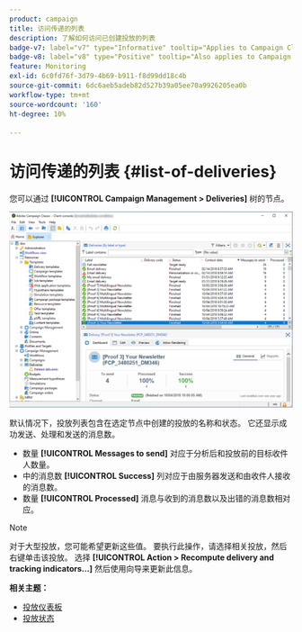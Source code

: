 ```yaml
---
product: campaign
title: 访问传递的列表
description: 了解如何访问已创建投放的列表
badge-v7: label="v7" type="Informative" tooltip="Applies to Campaign Classic v7"
badge-v8: label="v8" type="Positive" tooltip="Also applies to Campaign v8"
feature: Monitoring
exl-id: 6c0fd76f-3d79-4b69-b911-f8d99dd18c4b
source-git-commit: 6dc6aeb5adeb82d527b39a05ee70a9926205ea0b
workflow-type: tm+mt
source-wordcount: '160'
ht-degree: 10%

---
```


# 访问传递的列表 {#list-of-deliveries}



您可以通过 **[!UICONTROL Campaign Management > Deliveries]** 树的节点。

![](assets/deliveries-list.png)

默认情况下，投放列表包含在选定节点中创建的投放的名称和状态。 它还显示成功发送、处理和发送的消息数。

* 数量 **[!UICONTROL Messages to send]** 对应于分析后和投放前的目标收件人数量。
* 中的消息数 **[!UICONTROL Success]** 列对应于由服务器发送和由收件人接收的消息数。
* 数量 **[!UICONTROL Processed]** 消息与收到的消息数以及出错的消息数相对应。

>[!NOTE]
>
>对于大型投放，您可能希望更新这些值。 要执行此操作，请选择相关投放，然后右键单击该投放。 选择 **[!UICONTROL Action > Recompute delivery and tracking indicators...]** 然后使用向导来更新此信息。

**相关主题：**

* [投放仪表板](delivery-dashboard.md)
* [投放状态](delivery-statuses.md)
